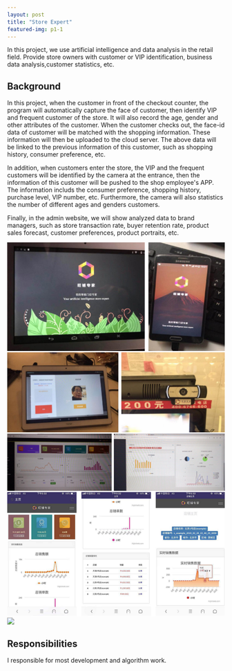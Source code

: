 ```yaml
---
layout: post
title: "Store Expert"
featured-img: p1-1
---
```


In this project, we use artificial intelligence and data analysis in the retail field. Provide store owners with customer or VIP identification, business data analysis,customer statistics, etc. 

## Background 

In this project, when the customer in front of the checkout counter, the program will automatically capture the face of customer, then identify VIP and frequent customer of the store. It will also record the age, gender and other attributes of the customer. When the customer checks out, the face-id data of customer will be matched with the shopping information. These information will then be uploaded to the cloud server. The above data will be linked to the previous information of this customer, such as shopping history, consumer preference, etc.

In addition, when customers enter the store, the VIP and the frequent customers will be identified by the camera at the entrance, then the information of this customer will be pushed to the shop employee's APP. The information includs the consumer preference, shopping history, purchase level, VIP number, etc. Furthermore, the camera will also statistics the number of different ages and genders customers.

Finally, in the admin website, we will show analyzed data to brand managers, such as store transaction rate, buyer retention rate, product sales forecast, customer preferences, product portraits, etc.

![](/images/store_expert/p3.jpg)
![](/images/store_expert/p6.jpg)
![](/images/store_expert/p5.jpg)
![](/images/store_expert/p4.png)
![](/images/store_expert/p7.png)

## Responsibilities

I responsible for most development and algorithm work.


